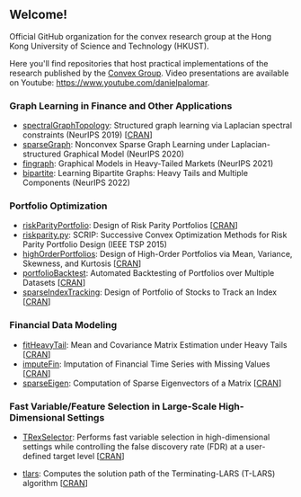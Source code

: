 ## Welcome!

Official GitHub organization for the convex research group at the Hong Kong University of Science and Technology (HKUST).

Here you'll find repositories that host practical implementations of the research published by the [Convex Group](https://www.danielppalomar.com/group/).
Video presentations are available on Youtube: https://www.youtube.com/danielpalomar.


### Graph Learning in Finance and Other Applications
* [spectralGraphTopology](https://github.com/convexfi/spectralGraphTopology): Structured graph learning via Laplacian spectral constraints (NeurIPS 2019) [[CRAN](https://cran.r-project.org/package=spectralGraphTopology)]
* [sparseGraph](https://github.com/convexfi/sparseGraph): Nonconvex Sparse Graph Learning under Laplacian-structured Graphical Model (NeurIPS 2020)
* [fingraph](https://github.com/convexfi/fingraph): Graphical Models in Heavy-Tailed Markets (NeurIPS 2021)
* [bipartite](https://github.com/convexfi/bipartite): Learning Bipartite Graphs: Heavy Tails and Multiple Components (NeurIPS 2022)


### Portfolio Optimization
* [riskParityPortfolio](https://github.com/dppalomar/riskParityPortfolio): Design of Risk Parity Portfolios [[CRAN](https://cran.r-project.org/package=riskParityPortfolio)]
* [riskparity.py](https://github.com/convexfi/riskparity.py): SCRIP: Successive Convex Optimization Methods for Risk Parity Portfolio Design (IEEE TSP 2015)
* [highOrderPortfolios](https://github.com/dppalomar/highOrderPortfolios): Design of High-Order Portfolios via Mean, Variance, Skewness, and Kurtosis [[CRAN](https://cran.r-project.org/package=highOrderPortfolios)]
* [portfolioBacktest](https://github.com/dppalomar/portfolioBacktest): Automated Backtesting of Portfolios over Multiple Datasets [[CRAN](https://cran.r-project.org/package=portfolioBacktest)]
* [sparseIndexTracking](https://github.com/dppalomar/sparseIndexTracking): Design of Portfolio of Stocks to Track an Index [[CRAN](https://cran.r-project.org/package=sparseIndexTracking)]


### Financial Data Modeling

* [fitHeavyTail](https://github.com/dppalomar/fitHeavyTail): Mean and Covariance Matrix Estimation under Heavy Tails [[CRAN](https://cran.r-project.org/package=fitHeavyTail)]
* [imputeFin](https://github.com/dppalomar/imputeFin): Imputation of Financial Time Series with Missing Values [[CRAN](https://cran.r-project.org/package=imputeFin)]
* [sparseEigen](https://github.com/dppalomar/sparseEigen): Computation of Sparse Eigenvectors of a Matrix [[CRAN](https://cran.r-project.org/package=sparseEigen)]


### Fast Variable/Feature Selection in Large-Scale High-Dimensional Settings

* [TRexSelector](https://github.com/jasinmachkour/TRexSelector): Performs fast variable selection in high-dimensional settings while controlling the false discovery rate (FDR) at a user-defined target level [[CRAN](https://cran.r-project.org/package=TRexSelector)]

* [tlars](https://github.com/jasinmachkour/tlars): Computes the solution path of the Terminating-LARS (T-LARS) algorithm [[CRAN](https://cran.r-project.org/package=tlars)]
